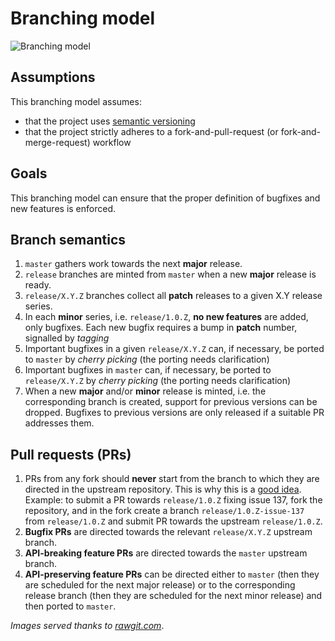 # Branching model

![Branching model](https://cdn.rawgit.com/dev-cafe/branching-model/54f2f2aa2cf7a0bece/images/branching_model.png)


## Assumptions

This branching model assumes:

* that the project uses [semantic versioning](http://semver.org)
* that the project strictly adheres to a fork-and-pull-request (or fork-and-merge-request) workflow


## Goals

This branching model can ensure that the proper definition of bugfixes and new
features is enforced.


## Branch semantics

1. `master` gathers work towards the next **major** release.
2. `release` branches are minted from `master` when a new **major** release is ready.
3. `release/X.Y.Z` branches collect all **patch** releases to a given X.Y
   release series.
4. In each **minor** series, i.e. `release/1.0.Z`, **no new features** are
   added, only bugfixes. Each new bugfix requires a bump in **patch** number,
   signalled by _tagging_
5. Important bugfixes in a given `release/X.Y.Z` can, if necessary, be ported
   to `master` by _cherry picking_ (the porting needs clarification)
6. Important bugfixes in `master` can, if necessary, be ported to
   `release/X.Y.Z` by _cherry picking_ (the porting needs clarification)
7. When a new **major** and/or **minor** release is minted, i.e. the
   corresponding branch is created, support for previous versions can be
   dropped. Bugfixes to previous versions are only released if a suitable PR
   addresses them.


## Pull requests (PRs)

1. PRs from any fork should __never__ start from the branch to which they are
   directed in the upstream repository.
   This is why this is a [good idea](http://blog.jasonmeridth.com/posts/do-not-issue-pull-requests-from-your-master-branch/).
   Example: to submit a PR towards `release/1.0.Z` fixing issue 137,
   fork the repository, and in the fork
   create a branch `release/1.0.Z-issue-137` from `release/1.0.Z`
   and submit PR towards the upstream `release/1.0.Z`.
2. **Bugfix PRs** are directed towards the relevant `release/X.Y.Z` upstream branch.
3. **API-breaking feature PRs** are directed towards the `master` upstream branch.
4. **API-preserving feature PRs** can be directed either to `master` (then they are scheduled for the next major release)
   or to the corresponding release branch (then they are scheduled for the next minor release) and then ported to `master`.

_Images served thanks to [rawgit.com](https://rawgit.com)_.
